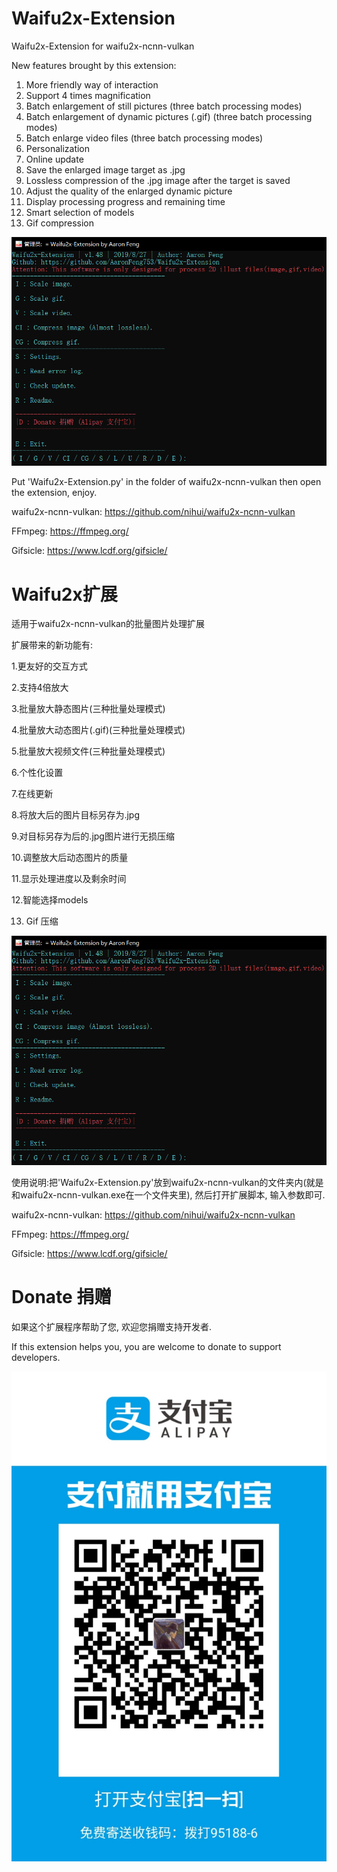 # Waifu2x-Extension
Waifu2x-Extension for waifu2x-ncnn-vulkan

New features brought by this extension:
1. More friendly way of interaction
2. Support 4 times magnification
3. Batch enlargement of still pictures (three batch processing modes)
4. Batch enlargement of dynamic pictures (.gif) (three batch processing modes)
5. Batch enlarge video files (three batch processing modes)
6. Personalization
7. Online update
8. Save the enlarged image target as .jpg
9. Lossless compression of the .jpg image after the target is saved
10. Adjust the quality of the enlarged dynamic picture
11. Display processing progress and remaining time
12. Smart selection of models
13. Gif compression

![mainmenu](/screenshot/mainmenu.png) 

Put 'Waifu2x-Extension.py' in the folder of waifu2x-ncnn-vulkan then open the extension, enjoy.

waifu2x-ncnn-vulkan:
https://github.com/nihui/waifu2x-ncnn-vulkan

FFmpeg:
https://ffmpeg.org/

Gifsicle:
https://www.lcdf.org/gifsicle/

# Waifu2x扩展
适用于waifu2x-ncnn-vulkan的批量图片处理扩展

扩展带来的新功能有:

1.更友好的交互方式

2.支持4倍放大

3.批量放大静态图片(三种批量处理模式)

4.批量放大动态图片(.gif)(三种批量处理模式)

5.批量放大视频文件(三种批量处理模式)

6.个性化设置

7.在线更新

8.将放大后的图片目标另存为.jpg

9.对目标另存为后的.jpg图片进行无损压缩

10.调整放大后动态图片的质量

11.显示处理进度以及剩余时间

12.智能选择models

13. Gif 压缩

![mainmenu](/screenshot/mainmenu.png) 

使用说明:把'Waifu2x-Extension.py'放到waifu2x-ncnn-vulkan的文件夹内(就是和waifu2x-ncnn-vulkan.exe在一个文件夹里), 然后打开扩展脚本, 输入参数即可.

waifu2x-ncnn-vulkan:
https://github.com/nihui/waifu2x-ncnn-vulkan

FFmpeg: 
https://ffmpeg.org/

Gifsicle:
https://www.lcdf.org/gifsicle/

# Donate 捐赠

如果这个扩展程序帮助了您, 欢迎您捐赠支持开发者.

If this extension helps you, you are welcome to donate to support developers.

![donate](/donate.jpg)
